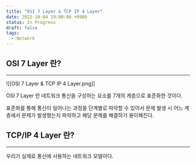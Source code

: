 ```yaml
---
title: "OSI 7 Layer & TCP IP 4 Layer"
date: 2022-10-04 19:00:00 +0900
status: In Progress
draft: false
tags:
  - Network
---
```

## OSI 7 Layer 란?
---
![[OSI 7 Layer & TCP IP 4 Layer.png]]

OSI 7 Layer 란 네트워크 통신을 구성하는 요소를 7개의 계층으로 표준화한 것이다.

표준화를 통해 통신이 일어나는 과정을 단계별로 파악할 수 있어서 문제 발생 시 어느 계층에서 문제가 발생했는지 파악하고 해당 문제를 해결하기 용이해진다.

## TCP/IP 4 Layer 란?
---
우리가 실제로 통신에 사용하는 네트워크 모델이다.
